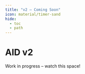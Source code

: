 ```yaml
---
title: "v2 – Coming Soon"
icon: material/timer-sand
hide:
  - toc
  - path
---
```


# AID v2

Work in progress – watch this space! 